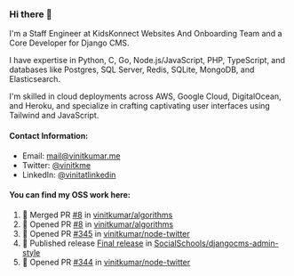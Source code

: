 ### Hi there 👋

I'm a Staff Engineer at KidsKonnect Websites And Onboarding Team and a Core Developer for Django CMS.

I have expertise in Python, C, Go, Node.js/JavaScript, PHP, TypeScript, and databases like Postgres, SQL Server, Redis, SQLite, MongoDB, and Elasticsearch. 

I'm skilled in cloud deployments across AWS, Google Cloud, DigitalOcean, and Heroku, and specialize in crafting captivating user interfaces using Tailwind and JavaScript. 

#### Contact Information:

- Email: <a href="mailto:mail@vinitkumar.me">mail@vinitkumar.me</a>
- Twitter: [@vinitkme](https://twitter.com/vinitkme)
- LinkedIn: [@vinitatlinkedin](https://www.linkedin.com/in/vinitatlinkedin/)  

#### You can find my OSS work here:

<!--START_SECTION:activity-->
1. 🎉 Merged PR [#8](https://github.com/vinitkumar/algorithms/pull/8) in [vinitkumar/algorithms](https://github.com/vinitkumar/algorithms)
2. 💪 Opened PR [#8](https://github.com/vinitkumar/algorithms/pull/8) in [vinitkumar/algorithms](https://github.com/vinitkumar/algorithms)
3. 💪 Opened PR [#345](https://github.com/vinitkumar/node-twitter/pull/345) in [vinitkumar/node-twitter](https://github.com/vinitkumar/node-twitter)
4. 🚀 Published release [Final release](https://github.com/SocialSchools/djangocms-admin-style/releases/tag/v3.3.3) in [SocialSchools/djangocms-admin-style](https://github.com/SocialSchools/djangocms-admin-style)
5. 💪 Opened PR [#344](https://github.com/vinitkumar/node-twitter/pull/344) in [vinitkumar/node-twitter](https://github.com/vinitkumar/node-twitter)
<!--END_SECTION:activity-->
